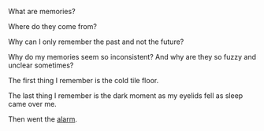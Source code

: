 What are memories?

Where do they come from?

Why can I only remember the past and not the future?

Why do my memories seem so inconsistent?
And why are they so fuzzy and unclear sometimes?

The first thing I remember is the cold tile floor. 

The last thing I remember is the dark moment as my eyelids fell as sleep came over me. 

Then went the [alarm](ground-hog/wakeup.md).
